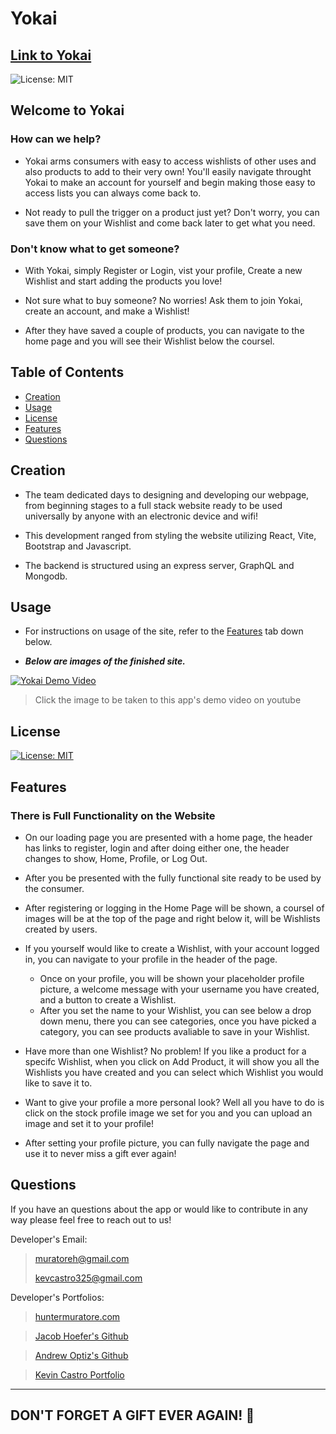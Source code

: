 # Yokai

## [Link to Yokai](https://nameless-mesa-64050-dec54f78b1de.herokuapp.com/)

![License: MIT](https://img.shields.io/badge/License-MIT-yellow.svg)

## Welcome to Yokai

### How can we help?

- Yokai arms consumers with easy to access wishlists of other uses and also products to add to their very own! You'll easily navigate throught Yokai to make an account for yourself and begin making those easy to access lists you can always come back to.

- Not ready to pull the trigger on a product just yet? Don't worry, you can save them on your Wishlist and come back later to get what you need.

### Don't know what to get someone?

- With Yokai, simply Register or Login, vist your profile, Create a new Wishlist and start adding the products you love!

- Not sure what to buy someone? No worries! Ask them to join Yokai, create an account, and make a Wishlist!
- After they have saved a couple of products, you can navigate to the home page and you will see their Wishlist below the coursel.

## Table of Contents

- [Creation](#creation)
- [Usage](#usage)
- [License](#license)
- [Features](#features)
- [Questions](#questions)

## Creation

- The team dedicated days to designing and developing our webpage, from beginning stages to a full stack website ready to be used universally by anyone with an electronic device and wifi!

- This development ranged from styling the website utilizing React, Vite, Bootstrap and Javascript.
- The backend is structured using an express server, GraphQL and Mongodb.

## Usage

- For instructions on usage of the site, refer to the [Features](#features) tab down below.

- ***Below are images of the finished site.***

[![Yokai Demo Video](https://img.youtube.com/vi/rM9J4hLN2Mk/maxresdefault.jpg)](https://youtu.be/rM9J4hLN2Mk)
>Click the image to be taken to this app's demo video on youtube

## License

[![License: MIT](https://img.shields.io/badge/License-MIT-yellow.svg)](https://opensource.org/licenses/MIT)

## Features

### There is Full Functionality on the Website

- On our loading page you are presented with a home page, the header has links to register, login and after doing either one, the header changes to show, Home, Profile, or Log Out.

- After you be presented with the fully functional site ready to be used by the consumer.

- After registering or logging in the Home Page will be shown, a coursel of images will be at the top of the page and right below it, will be Wishlists created by users.

- If you yourself would like to create a Wishlist, with your account logged in, you can navigate to your profile in the header of the page.
    - Once on your profile, you will be shown your placeholder profile picture, a welcome message with your username you have created, and a button to create a Wishlist.
    - After you set the name to your Wishlist, you can see below a drop down menu, there you can see categories, once you have picked a category, you can see products avaliable to save in your Wishlist.

- Have more than one Wishlist? No problem! If you like a product for a specifc Wishlist, when you click on Add Product, it will show you all the Wishlists you have created and you can select which Wishlist you would like to save it to.

- Want to give your profile a more personal look? Well all you have to do is click on the stock profile image we set for you and you can upload an image and set it to your profile!

- After setting your profile picture, you can fully navigate the page and use it to never miss a gift ever again!

## Questions

If you have an questions about the app or would like to contribute in any way please feel free to reach out to us!

Developer's Email:
>[muratoreh@gmail.com](mailto:muratoreh@gmail.com?subject=[GitHub]%20Yokai)
>
>[kevcastro325@gmail.com](mailto:kevcastro325@gmail.com?subject=[GitHub]%20Yokai)

Developer's Portfolios:
>[huntermuratore.com](https://huntermuratore.com)

>[Jacob Hoefer's Github](https://github.com/GendySparrowhawk/Jacob_H_Portfolio)

>[Andrew Optiz's Github](https://github.com/andrew-opitz)

>[Kevin Castro Portfolio](https://kevincastro.netlify.app/)

---
DON'T FORGET A GIFT EVER AGAIN! :gift:
---
